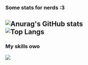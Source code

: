 ### Some stats for nerds :3 
![Anurag's GitHub stats](https://github-readme-stats.vercel.app/api?username=j0ell1&show_icons=true&theme=tokyonight)<br>
![Top Langs](https://github-readme-stats.vercel.app/api/top-langs/?username=j0ell1&layout=compact&theme=tokyonight)
---
### My skills owo
<img src="https://skillicons.dev/icons?i=arch,arduino,cs,css,gamemakerstudio,git,godot,html,idea,js,linux,md,php,vscode,webstorm&perline=8" />
